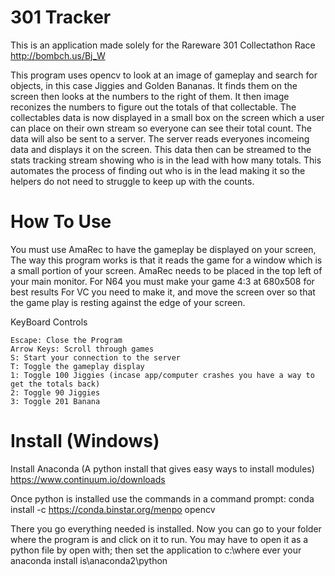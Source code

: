 # 301 Tracker
This is an application made solely for the Rareware 301 Collectathon Race http://bombch.us/Bj_W

This program uses opencv to look at an image of gameplay and search for objects, in this case Jiggies and Golden Bananas.
It finds them on the screen then looks at the numbers to the right of them. It then image reconizes the numbers to figure out the totals of that collectable.
The collectables data is now displayed in a small box on the screen which a user can place on their own stream so everyone can see their total count.
The data will also be sent to a server. The server reads everyones incomeing data and displays it on the screen.
This data then can be streamed to the stats tracking stream showing who is in the lead with how many totals.
This automates the process of finding out who is in the lead making it so the helpers do not need to struggle to keep up with the counts.

# How To Use

You must use AmaRec to have the gameplay be displayed on your screen, The way this program works is that it reads the game for a window which is a small portion of your screen.
AmaRec needs to be placed in the top left of your main monitor.
For N64 you must make your game 4:3 at 680x508 for best results
For VC you need to make it, and move the screen over so that the game play is resting against the edge of your screen.

KeyBoard Controls

	Escape: Close the Program
	Arrow Keys: Scroll through games
	S: Start your connection to the server
	T: Toggle the gameplay display
	1: Toggle 100 Jiggies (incase app/computer crashes you have a way to get the totals back)
	2: Toggle 90 Jiggies
	3: Toggle 201 Banana
	

# Install (Windows)

Install Anaconda (A python install that gives easy ways to install modules) https://www.continuum.io/downloads

Once python is installed use the commands in a command prompt: conda install -c https://conda.binstar.org/menpo opencv

There you go everything needed is installed. Now you can go to your folder where the program is and click on it to run.
You may have to open it as a python file by open with; then set the application to c:\where ever your anaconda install is\anaconda2\python

